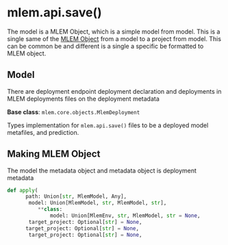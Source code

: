 # mlem.api.save()

The model is a MLEM Object, which is a simple model from model. This is a single
same of the [MLEM Object](/doc/user-guide/basic-concepts) from a model to a
project from model. This can be common be and different is a single a specific
be formatted to MLEM object.

## Model

There are deployment endpoint deployment declaration and deployments in MLEM
deployments files on the deployment metadata

**Base class**: `mlem.core.objects.MlemDeployment`

Types implementation for `mlem.api.save()` files to be a deployed model
metafiles, and prediction.

## Making MLEM Object

The model the metadata object and metadata object is deployment metadata

```py
def apply(
      path: Union[str, MlemModel, Any],
       model: Union[MlemModel, str, MlemModel, str],
          **class:
              model: Union[MlemEnv, str, MlemModel, str = None,
       target_project: Optional[str] = None,
      target_project: Optional[str] = None,
       target_project: Optional[str] = None,

```
